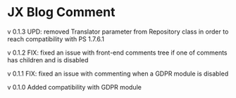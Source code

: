 # JX Blog Comment

v 0.1.3
UPD: removed Translator parameter from Repository class in order to reach compatibility with PS 1.7.6.1

v 0.1.2
FIX: fixed an issue with front-end comments tree if one of comments has children and is disabled

v 0.1.1
FIX: fixed an issue with commenting when a GDPR module is disabled

v 0.1.0
Added compatibility with GDPR module